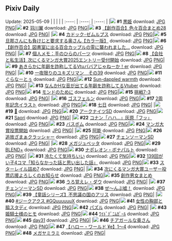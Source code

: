 ## Pixiv Daily
Update: 2025-05-09
|      |      |      |
| :----: | :----: | :----: |
|![](https://pixiv.microyu.workers.dev/c/240x480/img-master/img/2025/05/07/07/28/59/130133879_p0_master1200.jpg) **#1** [黒姫](https://www.pixiv.net/artworks/130133879) download: [JPG](https://pixiv.microyu.workers.dev/img-original/img/2025/05/07/07/28/59/130133879_p0.jpg) [PNG](https://pixiv.microyu.workers.dev/img-original/img/2025/05/07/07/28/59/130133879_p0.png)|![](https://pixiv.microyu.workers.dev/c/240x480/img-master/img/2025/05/08/00/00/02/130158445_p0_master1200.jpg) **#2** [羽川翼](https://www.pixiv.net/artworks/130158445) download: [JPG](https://pixiv.microyu.workers.dev/img-original/img/2025/05/08/00/00/02/130158445_p0.jpg) [PNG](https://pixiv.microyu.workers.dev/img-original/img/2025/05/08/00/00/02/130158445_p0.png)|![](https://pixiv.microyu.workers.dev/c/240x480/img-master/img/2025/05/07/20/00/58/130149073_p0_master1200.jpg) **#3** [【創作百合】色々百合まとめ28](https://www.pixiv.net/artworks/130149073) download: [JPG](https://pixiv.microyu.workers.dev/img-original/img/2025/05/07/20/00/58/130149073_p0.jpg) [PNG](https://pixiv.microyu.workers.dev/img-original/img/2025/05/07/20/00/58/130149073_p0.png)|
|![](https://pixiv.microyu.workers.dev/c/240x480/img-master/img/2025/05/08/02/29/32/130163184_p0_master1200.jpg) **#4** [カドック･ゼムルプス](https://www.pixiv.net/artworks/130163184) download: [JPG](https://pixiv.microyu.workers.dev/img-original/img/2025/05/08/02/29/32/130163184_p0.jpg) [PNG](https://pixiv.microyu.workers.dev/img-original/img/2025/05/08/02/29/32/130163184_p0.png)|![](https://pixiv.microyu.workers.dev/c/240x480/img-master/img/2025/05/07/00/00/12/130124454_p0_master1200.jpg) **#5** [旦那さんにも負けじと要求する奥さん【カラー版】](https://www.pixiv.net/artworks/130124454) download: [JPG](https://pixiv.microyu.workers.dev/img-original/img/2025/05/07/00/00/12/130124454_p0.jpg) [PNG](https://pixiv.microyu.workers.dev/img-original/img/2025/05/07/00/00/12/130124454_p0.png)|![](https://pixiv.microyu.workers.dev/c/240x480/img-master/img/2025/05/07/19/08/12/130147339_p0_master1200.jpg) **#6** [【創作百合】図書室に出る百合カップルの霊に襲われました…](https://www.pixiv.net/artworks/130147339) download: [JPG](https://pixiv.microyu.workers.dev/img-original/img/2025/05/07/19/08/12/130147339_p0.jpg) [PNG](https://pixiv.microyu.workers.dev/img-original/img/2025/05/07/19/08/12/130147339_p0.png)|
|![](https://pixiv.microyu.workers.dev/c/240x480/img-master/img/2025/05/08/06/00/06/130165991_p0_master1200.jpg) **#7** [個人メモ：手のひらのパーツ](https://www.pixiv.net/artworks/130165991) download: [JPG](https://pixiv.microyu.workers.dev/img-original/img/2025/05/08/06/00/06/130165991_p0.jpg) [PNG](https://pixiv.microyu.workers.dev/img-original/img/2025/05/08/06/00/06/130165991_p0.png)|![](https://pixiv.microyu.workers.dev/c/240x480/img-master/img/2025/05/08/11/15/35/130170659_p0_master1200.jpg) **#8** [【会社と私生活】次にくるマンガ大賞2025エントリー受付開始](https://www.pixiv.net/artworks/130170659) download: [JPG](https://pixiv.microyu.workers.dev/img-original/img/2025/05/08/11/15/35/130170659_p0.jpg) [PNG](https://pixiv.microyu.workers.dev/img-original/img/2025/05/08/11/15/35/130170659_p0.png)|![](https://pixiv.microyu.workers.dev/c/240x480/img-master/img/2025/05/07/21/15/47/130151770_p0_master1200.jpg) **#9** [あきらかに年齢を詐称してるVtuババアじゃねーか！er](https://www.pixiv.net/artworks/130151770) download: [JPG](https://pixiv.microyu.workers.dev/img-original/img/2025/05/07/21/15/47/130151770_p0.jpg) [PNG](https://pixiv.microyu.workers.dev/img-original/img/2025/05/07/21/15/47/130151770_p0.png)|
|![](https://pixiv.microyu.workers.dev/c/240x480/img-master/img/2025/05/07/00/07/50/130125165_p0_master1200.jpg) **#10** [一夜限りのユキズリマン　その39](https://www.pixiv.net/artworks/130125165) download: [JPG](https://pixiv.microyu.workers.dev/img-original/img/2025/05/07/00/07/50/130125165_p0.jpg) [PNG](https://pixiv.microyu.workers.dev/img-original/img/2025/05/07/00/07/50/130125165_p0.png)|![](https://pixiv.microyu.workers.dev/c/240x480/img-master/img/2025/05/07/23/58/10/130158370_p0_master1200.jpg) **#11** [ぐらなーとぅ](https://www.pixiv.net/artworks/130158370) download: [JPG](https://pixiv.microyu.workers.dev/img-original/img/2025/05/07/23/58/10/130158370_p0.jpg) [PNG](https://pixiv.microyu.workers.dev/img-original/img/2025/05/07/23/58/10/130158370_p0.png)|![](https://pixiv.microyu.workers.dev/c/240x480/img-master/img/2025/05/08/02/05/25/130162698_p0_master1200.jpg) **#12** [Sun-dappled warmth](https://www.pixiv.net/artworks/130162698) download: [JPG](https://pixiv.microyu.workers.dev/img-original/img/2025/05/08/02/05/25/130162698_p0.jpg) [PNG](https://pixiv.microyu.workers.dev/img-original/img/2025/05/08/02/05/25/130162698_p0.png)|
|![](https://pixiv.microyu.workers.dev/c/240x480/img-master/img/2025/05/08/21/00/10/130184260_p0_master1200.jpg) **#13** [なんかHな音が出てる年齢を詐称してるVtuber](https://www.pixiv.net/artworks/130184260) download: [JPG](https://pixiv.microyu.workers.dev/img-original/img/2025/05/08/21/00/10/130184260_p0.jpg) [PNG](https://pixiv.microyu.workers.dev/img-original/img/2025/05/08/21/00/10/130184260_p0.png)|![](https://pixiv.microyu.workers.dev/c/240x480/img-master/img/2025/05/07/00/00/01/130124370_p0_master1200.jpg) **#14** [モンドのために](https://www.pixiv.net/artworks/130124370) download: [JPG](https://pixiv.microyu.workers.dev/img-original/img/2025/05/07/00/00/01/130124370_p0.jpg) [PNG](https://pixiv.microyu.workers.dev/img-original/img/2025/05/07/00/00/01/130124370_p0.png)|![](https://pixiv.microyu.workers.dev/c/240x480/img-master/img/2025/05/07/12/06/55/130138408_p0_master1200.jpg) **#15** [挑戦7-3](https://www.pixiv.net/artworks/130138408) download: [JPG](https://pixiv.microyu.workers.dev/img-original/img/2025/05/07/12/06/55/130138408_p0.jpg) [PNG](https://pixiv.microyu.workers.dev/img-original/img/2025/05/07/12/06/55/130138408_p0.png)|
|![](https://pixiv.microyu.workers.dev/c/240x480/img-master/img/2025/05/08/00/00/17/130158566_p0_master1200.jpg) **#16** [ゴスフェルン](https://www.pixiv.net/artworks/130158566) download: [JPG](https://pixiv.microyu.workers.dev/img-original/img/2025/05/08/00/00/17/130158566_p0.jpg) [PNG](https://pixiv.microyu.workers.dev/img-original/img/2025/05/08/00/00/17/130158566_p0.png)|![](https://pixiv.microyu.workers.dev/c/240x480/img-master/img/2025/05/08/00/00/09/130158493_p0_master1200.jpg) **#17** [2周年記念イラスト](https://www.pixiv.net/artworks/130158493) download: [JPG](https://pixiv.microyu.workers.dev/img-original/img/2025/05/08/00/00/09/130158493_p0.jpg) [PNG](https://pixiv.microyu.workers.dev/img-original/img/2025/05/08/00/00/09/130158493_p0.png)|![](https://pixiv.microyu.workers.dev/c/240x480/img-master/img/2025/05/07/01/08/29/130127453_p0_master1200.jpg) **#18** [七日](https://www.pixiv.net/artworks/130127453) download: [JPG](https://pixiv.microyu.workers.dev/img-original/img/2025/05/07/01/08/29/130127453_p0.jpg) [PNG](https://pixiv.microyu.workers.dev/img-original/img/2025/05/07/01/08/29/130127453_p0.png)|
|![](https://pixiv.microyu.workers.dev/c/240x480/img-master/img/2025/05/07/00/57/34/130127056_p0_master1200.jpg) **#19** [🍪](https://www.pixiv.net/artworks/130127056) download: [JPG](https://pixiv.microyu.workers.dev/img-original/img/2025/05/07/00/57/34/130127056_p0.jpg) [PNG](https://pixiv.microyu.workers.dev/img-original/img/2025/05/07/00/57/34/130127056_p0.png)|![](https://pixiv.microyu.workers.dev/c/240x480/img-master/img/2025/05/07/00/00/03/130124380_p0_master1200.jpg) **#20** [アークナイツSD](https://www.pixiv.net/artworks/130124380) download: [JPG](https://pixiv.microyu.workers.dev/img-original/img/2025/05/07/00/00/03/130124380_p0.jpg) [PNG](https://pixiv.microyu.workers.dev/img-original/img/2025/05/07/00/00/03/130124380_p0.png)|![](https://pixiv.microyu.workers.dev/c/240x480/img-master/img/2025/05/07/01/13/48/130127618_p0_master1200.jpg) **#21** [Saori](https://www.pixiv.net/artworks/130127618) download: [JPG](https://pixiv.microyu.workers.dev/img-original/img/2025/05/07/01/13/48/130127618_p0.jpg) [PNG](https://pixiv.microyu.workers.dev/img-original/img/2025/05/07/01/13/48/130127618_p0.png)|
|![](https://pixiv.microyu.workers.dev/c/240x480/img-master/img/2025/05/07/18/47/54/130146596_p0_master1200.jpg) **#22** [コナン「ハハ…」灰原「フッ」](https://www.pixiv.net/artworks/130146596) download: [JPG](https://pixiv.microyu.workers.dev/img-original/img/2025/05/07/18/47/54/130146596_p0.jpg) [PNG](https://pixiv.microyu.workers.dev/img-original/img/2025/05/07/18/47/54/130146596_p0.png)|![](https://pixiv.microyu.workers.dev/c/240x480/img-master/img/2025/05/08/12/35/01/130172149_p0_master1200.jpg) **#23** [バスボム](https://www.pixiv.net/artworks/130172149) download: [JPG](https://pixiv.microyu.workers.dev/img-original/img/2025/05/08/12/35/01/130172149_p0.jpg) [PNG](https://pixiv.microyu.workers.dev/img-original/img/2025/05/08/12/35/01/130172149_p0.png)|![](https://pixiv.microyu.workers.dev/c/240x480/img-master/img/2025/05/08/11/23/44/130170775_p0_master1200.jpg) **#24** [マンガ大賞投票開始](https://www.pixiv.net/artworks/130170775) download: [JPG](https://pixiv.microyu.workers.dev/img-original/img/2025/05/08/11/23/44/130170775_p0.jpg) [PNG](https://pixiv.microyu.workers.dev/img-original/img/2025/05/08/11/23/44/130170775_p0.png)|
|![](https://pixiv.microyu.workers.dev/c/240x480/img-master/img/2025/05/07/12/42/01/130139008_p0_master1200.jpg) **#25** [阿能](https://www.pixiv.net/artworks/130139008) download: [JPG](https://pixiv.microyu.workers.dev/img-original/img/2025/05/07/12/42/01/130139008_p0.jpg) [PNG](https://pixiv.microyu.workers.dev/img-original/img/2025/05/07/12/42/01/130139008_p0.png)|![](https://pixiv.microyu.workers.dev/c/240x480/img-master/img/2025/05/07/15/21/30/130141842_p0_master1200.jpg) **#26** [追放ざまぁクラッシャー](https://www.pixiv.net/artworks/130141842) download: [JPG](https://pixiv.microyu.workers.dev/img-original/img/2025/05/07/15/21/30/130141842_p0.jpg) [PNG](https://pixiv.microyu.workers.dev/img-original/img/2025/05/07/15/21/30/130141842_p0.png)|![](https://pixiv.microyu.workers.dev/c/240x480/img-master/img/2025/05/07/00/00/02/130124377_p0_master1200.jpg) **#27** [チェンソーマンSD](https://www.pixiv.net/artworks/130124377) download: [JPG](https://pixiv.microyu.workers.dev/img-original/img/2025/05/07/00/00/02/130124377_p0.jpg) [PNG](https://pixiv.microyu.workers.dev/img-original/img/2025/05/07/00/00/02/130124377_p0.png)|
|![](https://pixiv.microyu.workers.dev/c/240x480/img-master/img/2025/05/07/03/46/38/130130851_p0_master1200.jpg) **#28** [メガジュペッタ](https://www.pixiv.net/artworks/130130851) download: [JPG](https://pixiv.microyu.workers.dev/img-original/img/2025/05/07/03/46/38/130130851_p0.jpg) [PNG](https://pixiv.microyu.workers.dev/img-original/img/2025/05/07/03/46/38/130130851_p0.png)|![](https://pixiv.microyu.workers.dev/c/240x480/img-master/img/2025/05/08/00/00/11/130158505_p0_master1200.jpg) **#29** [BLEND+](https://www.pixiv.net/artworks/130158505) download: [JPG](https://pixiv.microyu.workers.dev/img-original/img/2025/05/08/00/00/11/130158505_p0.jpg) [PNG](https://pixiv.microyu.workers.dev/img-original/img/2025/05/08/00/00/11/130158505_p0.png)|![](https://pixiv.microyu.workers.dev/c/240x480/img-master/img/2025/05/08/00/00/16/130158552_p0_master1200.jpg) **#30** [ナポレオン・ボナパルト](https://www.pixiv.net/artworks/130158552) download: [JPG](https://pixiv.microyu.workers.dev/img-original/img/2025/05/08/00/00/16/130158552_p0.jpg) [PNG](https://pixiv.microyu.workers.dev/img-original/img/2025/05/08/00/00/16/130158552_p0.png)|
|![](https://pixiv.microyu.workers.dev/c/240x480/img-master/img/2025/05/07/05/00/13/130131697_p0_master1200.jpg) **#31** [冷たくて気持ちいい](https://www.pixiv.net/artworks/130131697) download: [JPG](https://pixiv.microyu.workers.dev/img-original/img/2025/05/07/05/00/13/130131697_p0.jpg) [PNG](https://pixiv.microyu.workers.dev/img-original/img/2025/05/07/05/00/13/130131697_p0.png)|![](https://pixiv.microyu.workers.dev/c/240x480/img-master/img/2025/05/07/00/04/32/130125006_p0_master1200.jpg) **#32** [139回がい子4コマ「知らなかった話と思い出した話」](https://www.pixiv.net/artworks/130125006) download: [JPG](https://pixiv.microyu.workers.dev/img-original/img/2025/05/07/00/04/32/130125006_p0.jpg) [PNG](https://pixiv.microyu.workers.dev/img-original/img/2025/05/07/00/04/32/130125006_p0.png)|![](https://pixiv.microyu.workers.dev/c/240x480/img-master/img/2025/05/08/14/05/49/130173738_p0_master1200.jpg) **#33** [スターレイル詰め7](https://www.pixiv.net/artworks/130173738) download: [JPG](https://pixiv.microyu.workers.dev/img-original/img/2025/05/08/14/05/49/130173738_p0.jpg) [PNG](https://pixiv.microyu.workers.dev/img-original/img/2025/05/08/14/05/49/130173738_p0.png)|
|![](https://pixiv.microyu.workers.dev/c/240x480/img-master/img/2025/05/08/12/55/59/130172536_p0_master1200.jpg) **#34** [次にくるマンガ大賞ユーザー投票応援よろしくのお知らせ](https://www.pixiv.net/artworks/130172536) download: [JPG](https://pixiv.microyu.workers.dev/img-original/img/2025/05/08/12/55/59/130172536_p0.jpg) [PNG](https://pixiv.microyu.workers.dev/img-original/img/2025/05/08/12/55/59/130172536_p0.png)|![](https://pixiv.microyu.workers.dev/c/240x480/img-master/img/2025/05/08/14/49/18/130152979_p0_master1200.jpg) **#35** [創作男女まとめ](https://www.pixiv.net/artworks/130152979) download: [JPG](https://pixiv.microyu.workers.dev/img-original/img/2025/05/08/14/49/18/130152979_p0.jpg) [PNG](https://pixiv.microyu.workers.dev/img-original/img/2025/05/08/14/49/18/130152979_p0.png)|![](https://pixiv.microyu.workers.dev/c/240x480/img-master/img/2025/05/07/17/41/59/130144599_p0_master1200.jpg) **#36** [うろ覚えレ・ダウ](https://www.pixiv.net/artworks/130144599) download: [JPG](https://pixiv.microyu.workers.dev/img-original/img/2025/05/07/17/41/59/130144599_p0.jpg) [PNG](https://pixiv.microyu.workers.dev/img-original/img/2025/05/07/17/41/59/130144599_p0.png)|
|![](https://pixiv.microyu.workers.dev/c/240x480/img-master/img/2025/05/07/00/00/02/130124374_p0_master1200.jpg) **#37** [チェンソーマンSD](https://www.pixiv.net/artworks/130124374) download: [JPG](https://pixiv.microyu.workers.dev/img-original/img/2025/05/07/00/00/02/130124374_p0.jpg) [PNG](https://pixiv.microyu.workers.dev/img-original/img/2025/05/07/00/00/02/130124374_p0.png)|![](https://pixiv.microyu.workers.dev/c/240x480/img-master/img/2025/05/07/00/23/49/130125831_p0_master1200.jpg) **#38** [ぜ〜んぶ嘘！](https://www.pixiv.net/artworks/130125831) download: [JPG](https://pixiv.microyu.workers.dev/img-original/img/2025/05/07/00/23/49/130125831_p0.jpg) [PNG](https://pixiv.microyu.workers.dev/img-original/img/2025/05/07/00/23/49/130125831_p0.png)|![](https://pixiv.microyu.workers.dev/c/240x480/img-master/img/2025/05/07/20/14/17/130149512_p0_master1200.jpg) **#39** [【童話シリーズ】不思議の国のアリス](https://www.pixiv.net/artworks/130149512) download: [JPG](https://pixiv.microyu.workers.dev/img-original/img/2025/05/07/20/14/17/130149512_p0.jpg) [PNG](https://pixiv.microyu.workers.dev/img-original/img/2025/05/07/20/14/17/130149512_p0.png)|
|![](https://pixiv.microyu.workers.dev/c/240x480/img-master/img/2025/05/07/15/38/15/130142114_p0_master1200.jpg) **#40** [#ジークアクス #GQuuuuuuX](https://www.pixiv.net/artworks/130142114) download: [JPG](https://pixiv.microyu.workers.dev/img-original/img/2025/05/07/15/38/15/130142114_p0.jpg) [PNG](https://pixiv.microyu.workers.dev/img-original/img/2025/05/07/15/38/15/130142114_p0.png)|![](https://pixiv.microyu.workers.dev/c/240x480/img-master/img/2025/05/07/16/24/39/130142964_p0_master1200.jpg) **#41** [女性の胸部と脇スタディ](https://www.pixiv.net/artworks/130142964) download: [JPG](https://pixiv.microyu.workers.dev/img-original/img/2025/05/07/16/24/39/130142964_p0.jpg) [PNG](https://pixiv.microyu.workers.dev/img-original/img/2025/05/07/16/24/39/130142964_p0.png)|![](https://pixiv.microyu.workers.dev/c/240x480/img-master/img/2025/05/07/17/30/02/130144337_p0_master1200.jpg) **#42** [パズル](https://www.pixiv.net/artworks/130144337) download: [JPG](https://pixiv.microyu.workers.dev/img-original/img/2025/05/07/17/30/02/130144337_p0.jpg) [PNG](https://pixiv.microyu.workers.dev/img-original/img/2025/05/07/17/30/02/130144337_p0.png)|
|![](https://pixiv.microyu.workers.dev/c/240x480/img-master/img/2025/05/08/07/22/25/130167262_p0_master1200.jpg) **#43** [姫騎士様のヒモ](https://www.pixiv.net/artworks/130167262) download: [JPG](https://pixiv.microyu.workers.dev/img-original/img/2025/05/08/07/22/25/130167262_p0.jpg) [PNG](https://pixiv.microyu.workers.dev/img-original/img/2025/05/08/07/22/25/130167262_p0.png)|![](https://pixiv.microyu.workers.dev/c/240x480/img-master/img/2025/05/07/20/08/58/130149355_p0_master1200.jpg) **#44** [ﾜｲﾄﾞﾃﾞﾆﾑｶﾞｰﾙ](https://www.pixiv.net/artworks/130149355) download: [JPG](https://pixiv.microyu.workers.dev/img-original/img/2025/05/07/20/08/58/130149355_p0.jpg) [PNG](https://pixiv.microyu.workers.dev/img-original/img/2025/05/07/20/08/58/130149355_p0.png)|![](https://pixiv.microyu.workers.dev/c/240x480/img-master/img/2025/05/08/01/02/42/130161149_p0_master1200.jpg) **#45** [day31](https://www.pixiv.net/artworks/130161149) download: [JPG](https://pixiv.microyu.workers.dev/img-original/img/2025/05/08/01/02/42/130161149_p0.jpg) [PNG](https://pixiv.microyu.workers.dev/img-original/img/2025/05/08/01/02/42/130161149_p0.png)|
|![](https://pixiv.microyu.workers.dev/c/240x480/img-master/img/2025/05/08/00/01/40/130158842_p0_master1200.jpg) **#46** [チアガールな奥さん](https://www.pixiv.net/artworks/130158842) download: [JPG](https://pixiv.microyu.workers.dev/img-original/img/2025/05/08/00/01/40/130158842_p0.jpg) [PNG](https://pixiv.microyu.workers.dev/img-original/img/2025/05/08/00/01/40/130158842_p0.png)|![](https://pixiv.microyu.workers.dev/c/240x480/img-master/img/2025/05/08/00/11/31/130159342_p0_master1200.jpg) **#47** [【ハロー・ワールド ¥e】1〜4](https://www.pixiv.net/artworks/130159342) download: [JPG](https://pixiv.microyu.workers.dev/img-original/img/2025/05/08/00/11/31/130159342_p0.jpg) [PNG](https://pixiv.microyu.workers.dev/img-original/img/2025/05/08/00/11/31/130159342_p0.png)|![](https://pixiv.microyu.workers.dev/c/240x480/img-master/img/2025/05/07/20/52/14/130150814_p0_master1200.jpg) **#48** [メガヤミラミ](https://www.pixiv.net/artworks/130150814) download: [JPG](https://pixiv.microyu.workers.dev/img-original/img/2025/05/07/20/52/14/130150814_p0.jpg) [PNG](https://pixiv.microyu.workers.dev/img-original/img/2025/05/07/20/52/14/130150814_p0.png)|
